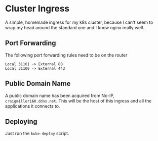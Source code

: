 # Cluster Ingress

A simple, homemade ingress for my k8s cluster, because I can't seem to wrap my head around the standard one and I know nginx really well.

## Port Forwarding

The following port forwarding rules need to be on the router

```
Local 31101 -> External 80
Local 31100 -> External 443
```

## Public Domain Name

A public domain name has been acquired from No-IP, `craigmiller160.ddns.net`. This will be the host of this ingress and all the applications it connects to.

## Deploying

Just run the `kube-deploy` script.